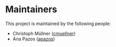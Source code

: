 # Maintainers
This project is maintained by the following people:

- Christoph Müllner ([cmuellner](https://github.com/cmuellner))
- Ana Pazos ([apazos](https://github.com/apazos))
